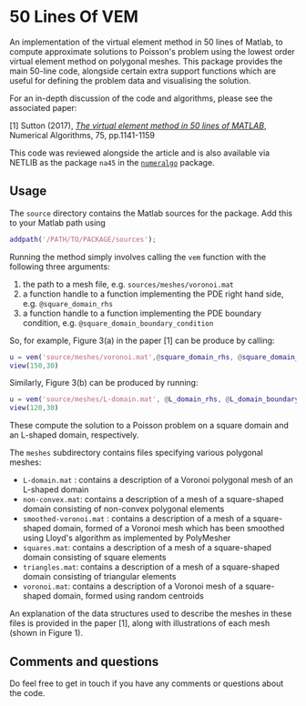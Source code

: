 # 50 Lines Of VEM
An implementation of the virtual element method in 50 lines of Matlab, to compute approximate solutions to Poisson's problem using the lowest order virtual element method on polygonal meshes. This package provides the main 50-line code, alongside certain extra support functions which are useful for defining the problem data and visualising the solution.

For an in-depth discussion of the code and algorithms, please see the associated paper:

[1] Sutton (2017), [*The virtual element method in 50 lines of MATLAB*](https://link.springer.com/article/10.1007%2Fs11075-016-0235-3 "The virtual element method in 50 lines of MATLAB"), Numerical Algorithms, 75, pp.1141-1159

This code was reviewed alongside the article and is also available via NETLIB as the package `na45` in the [`numeralgo`](http://www.netlib.org/numeralgo/) package.

## Usage
The `source` directory contains the Matlab sources for the package. Add this to your Matlab path using
```MATLAB
addpath('/PATH/TO/PACKAGE/sources');
```
Running the method simply involves calling the `vem` function with the
following three arguments:
1. the path to a mesh file, e.g. `sources/meshes/voronoi.mat`
2. a function handle to a function implementing the PDE right hand side, e.g. `@square_domain_rhs`
3. a function handle to a function implementing the PDE boundary condition, e.g. `@square_domain_boundary_condition`

So, for example, Figure 3(a) in the paper [1] can be produce by calling:

```MATLAB
u = vem('source/meshes/voronoi.mat',@square_domain_rhs, @square_domain_boundary_condition);
view(150,30)
```
Similarly, Figure 3(b) can be produced by running:

```MATLAB
u = vem('source/meshes/L-domain.mat', @L_domain_rhs, @L_domain_boundary_condition);
view(120,30)
```

These compute the solution to a Poisson problem on a square domain and an
L-shaped domain, respectively.

The `meshes` subdirectory contains files specifying various polygonal meshes:

- `L-domain.mat` : contains a description of a Voronoi polygonal mesh of an L-shaped domain
- `non-convex.mat`: contains a description of a mesh of a square-shaped domain consisting of non-convex polygonal elements
- `smoothed-voronoi.mat` : contains a description of a mesh of a square-shaped domain, formed of a Voronoi mesh which has been smoothed using Lloyd's algorithm as implemented by PolyMesher
- `squares.mat`: contains a description of a mesh of a square-shaped domain consisting of square elements
- `triangles.mat`: contains a description of a mesh of a square-shaped domain consisting of triangular elements
- `voronoi.mat`: contains a description of a Voronoi mesh of a square-shaped domain, formed using random centroids

An explanation of the data structures used to describe the meshes in these
files is provided in the paper [1], along with illustrations of each mesh (shown in Figure 1).

## Comments and questions
Do feel free to get in touch if you have any comments or questions about the code.

